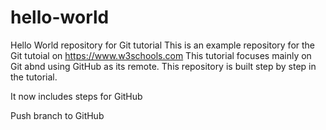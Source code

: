 # hello-world
Hello World repository for Git tutorial
This is an example repository for the Git tutoial on https://www.w3schools.com
This tutorial focuses mainly on Git abnd using GitHub as its remote.
This repository is built step by step in the tutorial.

It now includes steps for GitHub

Push branch to GitHub
